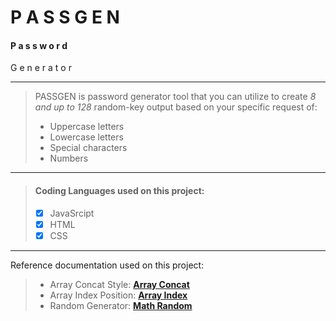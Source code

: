 
# P A S S G E N
#### P a s s w o r d 
 G e n e r a t o r

***

> PASSGEN is password generator tool that you can utilize to create *8 and up to 128* random-key output based on your specific request of:
> - Uppercase letters
> - Lowercase letters
> - Special characters
> - Numbers

***

> #### Coding Languages used on this project:
> - [x] JavaSrcipt
> - [x] HTML
> - [x] CSS

***
Reference documentation used on this project:
> - Array Concat Style: [**Array Concat**](https://developer.mozilla.org/en-US/docs/Web/JavaScript/Reference/Global_Objects/Array/concat)
> - Array Index Position: [**Array Index**](https://developer.mozilla.org/en-US/docs/Web/JavaScript/Reference/Global_Objects/Array)
> - Random Generator: [**Math Random**](https://developer.mozilla.org/en-US/docs/Web/JavaScript/Reference/Global_Objects/Math/random)

